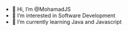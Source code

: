 - 👋  Hi, I’m @MohamadJS
- 👀  I’m interested in Software Development
- 🌱  I’m currently learning Java and Javascript

<!---
MohamadJS/MohamadJS is a ✨ special ✨ repository because its `README.md` (this file) appears on your GitHub profile.
You can click the Preview link to take a look at your changes.
--->
